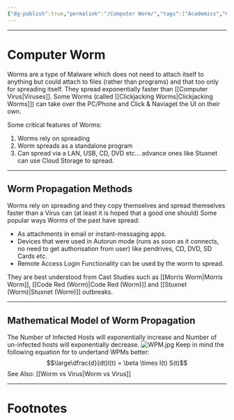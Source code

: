 ```yaml
---
{"dg-publish":true,"permalink":"/Computer Worm/","tags":["Academics","CyberSec"]}
---
```



---
# Computer Worm
Worms are a type of Malware which does not need to attach itself to anything but could attach to files (rather than programs) and that too only for spreading itself. They spread exponentially faster than [[Computer Virus\|Viruses]]. Some Worms (called [[Clickjacking Worms\|Clickjacking Worms]]) can take over the PC/Phone and Click & Naviaget the UI on their own.

Some critical features of Worms:
1. Worms rely on spreading
2. Worm spreads as a standalone program
3. Can spread via a LAN, USB, CD, DVD etc... advance ones like Stuxnet can use Cloud Storage to spread.

---
## Worm Propagation Methods
Worms rely on spreading and they copy themselves and spread themselves faster than a Virus can (at least it is hoped that a good one should)
Some popular ways Worms of the past have spread:
- As attachments in email or instant-messaging apps.
- Devices that were used in Autorun mode (runs as soon as it connects, no need to get authorisation from user) like pendrives, CD, DVD, SD Cards etc.
- Remote Access Login Functionality can be used by the worm to spread.

They are best understood from Cast Studies such as [[Morris Worm\|Morris Worm]], [[Code Red (Worm)\|Code Red (Worm)]] and [[Stuxnet (Worm)\|Stuxnet (Worm)]] outbreaks.

---
## Mathematical Model of Worm Propagation
The Number of Infected Hosts will exponentially increase and Number of un-infected hosts will exponentially decrease. ![WPM.jpg](/img/user/Vaulted%20Images/WPM.jpg)
Keep in mind the following equation for to undertand WPMs better:
$$\large\dfrac{d}{dt}I(t) = \beta \times I(t) S(t)$$
See Also:
[[Worm vs Virus\|Worm vs Virus]]

---
# Footnotes

